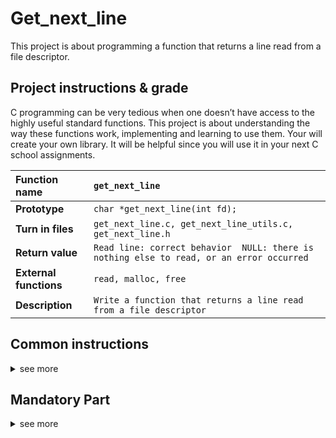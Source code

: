 # Get_next_line
This project is about programming a function that returns a line read from a file descriptor.

## Project instructions & grade
C programming can be very tedious when one doesn’t have access to the highly useful standard functions. This project is about understanding the way these functions work, implementing and learning to use them. Your will create your own library. It will be helpful since you will use it in your next C school assignments.

| Function name | `get_next_line` |
|:--- |:--- |
| **Prototype** |  `char *get_next_line(int fd);` |
| **Turn in files** | `get_next_line.c, get_next_line_utils.c, get_next_line.h` |
| **Return value** | `Read line: correct behavior  NULL: there is nothing else to read, or an error occurred` |
| **External functions** | `read, malloc, free` |
| **Description** | `Write a function that returns a line read from a file descriptor` |

## Common instructions 
<details>
<summary>see more</summary>
  
* Your project must be written in accordance with the Norm. If you have bonus
files/functions, they are included in the norm check and you will receive a 0 if there
is a norm error inside.
* Your functions should not quit unexpectedly (segmentation fault, bus error, double
free, etc) apart from undefined behaviors. If this happens, your project will be
considered non functional and will receive a 0 during the evaluation.
* All heap allocated memory space must be properly freed when necessary. No leaks
will be tolerated.
* If the subject requires it, you must submit a Makefile which will compile your
source files to the required output with the flags -Wall, -Wextra and -Werror, and
your Makefile must not relink.
* Your Makefile must at least contain the rules $(NAME), all, clean, fclean and
re.
* To turn in bonuses to your project, you must include a rule bonus to your Makefile,
which will add all the various headers, librairies or functions that are forbidden on
the main part of the project. Bonuses must be in a different file _bonus.{c/h}.
Mandatory and bonus part evaluation is done separately.
* If your project allows you to use your libft, you must copy its sources and its
associated Makefile in a libft folder with its associated Makefile. Your project’s
Makefile must compile the library by using its Makefile, then compile the project.
* We encourage you to create test programs for your project even though this work
won’t have to be submitted and won’t be graded. It will give you a chance
to easily test your work and your peers’ work. You will find those tests especially
useful during your defence. Indeed, during defence, you are free to use your tests
and/or the tests of the peer you are evaluating.
* Submit your work to your assigned git repository. Only the work in the git repository will be graded. If Deepthought is assigned to grade your work, it will be done
after your peer-evaluations. If an error happens in any section of your work during
Deepthought’s grading, the evaluation will stop.
</details>

## Mandatory Part
<details>
<summary>see more</summary>
  
* Repeated calls (e.g., using a loop) to your get_next_line() function should let
you read the text file pointed to by the file descriptor, one line at a time.
* Your function should return the line that was read.
If there is nothing else to read or if an error occurred, it should return NULL.
* Make sure that your function works as expected both when reading a file and when
reading from the standard input.
* Please note that the returned line should include the terminating \n character,
except if the end of file was reached and does not end with a \n character.
* Your header file get_next_line.h must at least contain the prototype of the
get_next_line() function.
* Add all the helper functions you need in the get_next_line_utils.c file.
A good start would be to know what a static variable is.
* Because you will have to read files in get_next_line(), add this option to your
compiler call: -D BUFFER_SIZE=n  
The buffer size value will be modified by your peer-evaluators 
* You will compile your code as follows (a buffer size of 42 is used as an example):
cc -Wall -Wextra -Werror -D BUFFER_SIZE=42 <files>.c
* We consider that get_next_line() has an undefined behavior if the file pointed to
by the file descriptor changed since the last call whereas read() didn’t reach the
end of file.
* We also consider that get_next_line() has an undefined behavior when reading
a binary file. However, you can implement a logical way to handle this behavior if
you want to.
* You are not allowed to use your libft in this project.
* lseek() is forbidden.
* Global variables are forbidden.
